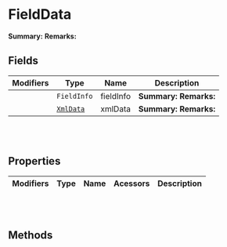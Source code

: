 
# FieldData

**Summary:** 
**Remarks:** 

## Fields

|Modifiers            |Type          | Name         | Description
|---------------------|--------------|:------------:|------------
|  | `FieldInfo` | fieldInfo | **Summary:**  **Remarks:** 
|  | [`XmlData`](#xmldocgenxmldata) | xmlData | **Summary:**  **Remarks:** 

<br/>
<br/>

## Properties

|Modifiers            | Type            | Name            | Acessors             | Description
|---------------------|-----------------|:---------------:|----------------------|------------

<br/>
<br/>

## Methods

